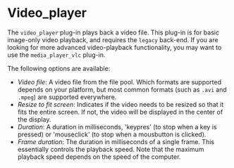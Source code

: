 # Video_player

The `video_player` plug-in plays back a video file. This plug-in is for basic image-only video playback, and requires the `legacy` back-end. If you are looking for more advanced video-playback functionality, you may want to use the `media_player_vlc` plug-in.

The following options are available:

- *Video file*: A video file from the file pool. Which formats are supported depends on your platform, but most common formats (such as `.avi` and `.mpeg`) are supported everywhere.
- *Resize to fit screen*: Indicates if the video needs to be resized so that it fits the entire screen. If not, the video will be displayed in the center of the display.
- *Duration*: A duration in milliseconds, 'keypres' (to stop when a key is pressed) or 'mouseclick' (to stop when a mousbutton is clicked).
- *Frame duration*: The duration in milliseconds of a single frame. This essentially controls the playback speed. Note that the maximum playback speed depends on the speed of the computer.



